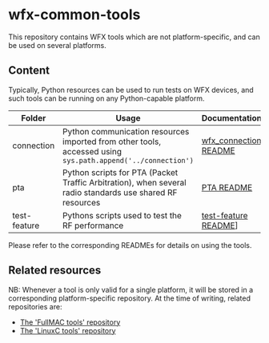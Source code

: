 # wfx-common-tools
This repository contains WFX tools which are not platform-specific,
 and can be used on several platforms.

## Content
Typically, Python resources can be used to run tests on WFX devices, and such tools can be running on any
 Python-capable platform.

| Folder       | Usage | Documentation |
|--------------|-------|---------------|
| connection   | Python communication resources imported from other tools, accessed using `sys.path.append('../connection')` | [wfx_connection README][3] |
| pta          | Python scripts for PTA (Packet Traffic Arbitration), when several radio standards use shared RF resources| [PTA README][4]|
| test-feature  | Pythons scripts used to test the RF performance | [test-feature README][5]]|

Please refer to the corresponding READMEs for details on using the tools.

## Related resources
NB: Whenever a tool is only valid for a single platform, it will be stored
 in a corresponding platform-specific repository.
  At the time of writing, related repositories are:

* [The 'FullMAC tools' repository][1]
* [The 'LinuxC tools' repository][2]


[1]: https://github.com/SiliconLabs/wfx-fullMAC-tools
[2]: https://github.com/SiliconLabs/wfx-linux-tools
[3]: https://github.com/SiliconLabs/wfx-common-tools/blob/master/connection/README.md
[4]: https://github.com/SiliconLabs/wfx-common-tools/blob/master/pta/README.md
[5]: https://github.com/SiliconLabs/wfx-common-tools/blob/master/test-feature/README.md
